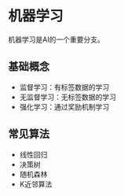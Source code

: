 # 机器学习

机器学习是AI的一个重要分支。

## 基础概念

- 监督学习：有标签数据的学习
- 无监督学习：无标签数据的学习
- 强化学习：通过奖励机制学习

## 常见算法

- 线性回归
- 决策树
- 随机森林
- K近邻算法